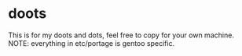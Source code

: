 # doots
This is for my doots and dots, feel free to copy for your own machine. 
NOTE: everything in etc/portage is gentoo specific.
